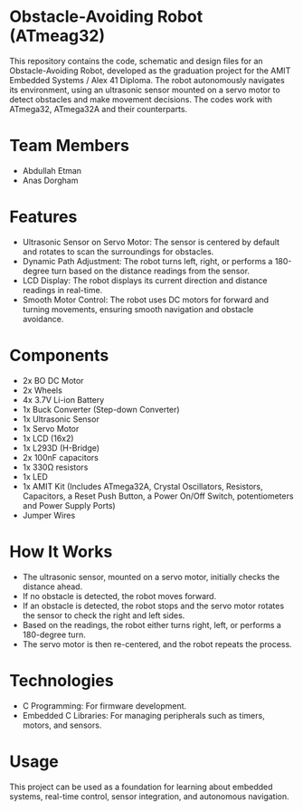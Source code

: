 # Obstacle-Avoiding Robot (ATmeag32)
This repository contains the code, schematic and design files for an Obstacle-Avoiding Robot, developed as the graduation project for the AMIT Embedded Systems / Alex 41 Diploma. The robot autonomously navigates its environment, using an ultrasonic sensor mounted on a servo motor to detect obstacles and make movement decisions. The codes work with ATmega32, ATmega32A and their counterparts.

# Team Members 
- Abdullah Etman
- Anas Dorgham

# Features
- Ultrasonic Sensor on Servo Motor: The sensor is centered by default and rotates to scan the surroundings for obstacles.
- Dynamic Path Adjustment: The robot turns left, right, or performs a 180-degree turn based on the distance readings from the sensor.
- LCD Display: The robot displays its current direction and distance readings in real-time.
- Smooth Motor Control: The robot uses DC motors for forward and turning movements, ensuring smooth navigation and obstacle avoidance.

# Components
- 2x BO DC Motor
- 2x Wheels
- 4x 3.7V Li-ion Battery
- 1x Buck Converter (Step-down Converter)
- 1x Ultrasonic Sensor
- 1x Servo Motor
- 1x LCD (16x2)
- 1x L293D (H-Bridge)
- 2x 100nF capacitors
- 1x 330Ω resistors
- 1x LED
- 1x AMIT Kit (Includes ATmega32A, Crystal Oscillators, Resistors, Capacitors, a Reset Push Button, a Power On/Off Switch, potentiometers and Power Supply Ports)
- Jumper Wires

# How It Works
- The ultrasonic sensor, mounted on a servo motor, initially checks the distance ahead.
- If no obstacle is detected, the robot moves forward.
- If an obstacle is detected, the robot stops and the servo motor rotates the sensor to check the right and left sides.
- Based on the readings, the robot either turns right, left, or performs a 180-degree turn.
- The servo motor is then re-centered, and the robot repeats the process.

# Technologies
- C Programming: For firmware development.
- Embedded C Libraries: For managing peripherals such as timers, motors, and sensors.

# Usage
This project can be used as a foundation for learning about embedded systems, real-time control, sensor integration, and autonomous navigation.
